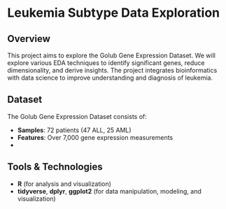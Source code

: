 # Leukemia Subtype Data Exploration

## Overview
This project aims to explore the Golub Gene Expression Dataset. We will explore various EDA techniques to identify significant genes, reduce dimensionality, and derive insights. The project integrates bioinformatics with data science to improve understanding and diagnosis of leukemia.

## Dataset
The Golub Gene Expression Dataset consists of:
- **Samples**: 72 patients (47 ALL, 25 AML)
- **Features**: Over 7,000 gene expression measurements
- 
## Tools & Technologies
- **R** (for analysis and visualization)
- **tidyverse**, **dplyr**, **ggplot2** (for data manipulation, modeling, and visualization)
